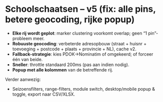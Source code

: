 # Schoolschaatsen – v5 (fix: alle pins, betere geocoding, rijke popup)
- **Elke rij wordt geplot**: marker clustering voorkomt overlap; geen “1 pin”-probleem meer.
- **Robuuste geocoding**: verbeterde adresopbouw (straat + huisnr + toevoeging + postcode + plaats + provincie + NL), cache v2.
- **Fallback-strategie**: kies PDOK→Nominatim of omgekeerd; of forceer één van beide.
- **Sneller**: throttle standaard 200ms (pas aan indien nodig).
- **Popup met alle kolommen** van de betreffende rij.

Verder aanwezig:
- Seizoensfilters, range-filters, module switch, desktop/mobile popup & toggle, export naar CSV/XLSX.
